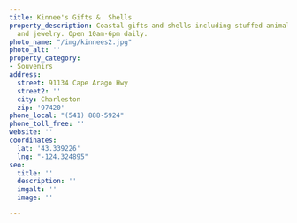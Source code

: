 ```yaml
---
title: Kinnee's Gifts &  Shells
property_description: Coastal gifts and shells including stuffed animals, t-shirts
  and jewelry. Open 10am-6pm daily.
photo_name: "/img/kinnees2.jpg"
photo_alt: ''
property_category:
- Souvenirs
address:
  street: 91134 Cape Arago Hwy
  street2: ''
  city: Charleston
  zip: '97420'
phone_local: "(541) 888-5924"
phone_toll_free: ''
website: ''
coordinates:
  lat: '43.339226'
  lng: "-124.324895"
seo:
  title: ''
  description: ''
  imgalt: ''
  image: ''

---
```

